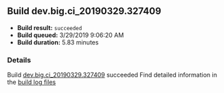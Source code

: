 ## Build dev.big.ci_20190329.327409
- **Build result:** `succeeded`
- **Build queued:** 3/29/2019 9:06:20 AM
- **Build duration:** 5.83 minutes
### Details
Build [dev.big.ci_20190329.327409](https://winappstudio.visualstudio.com/web/build.aspx?pcguid=a4ef43be-68ce-4195-a619-079b4d9834c2&builduri=vstfs%3a%2f%2f%2fBuild%2fBuild%2f27409) succeeded
Find detailed information in the [build log files](https://uwpctdiags.blob.core.windows.net/buildlogs/dev.big.ci_20190329.327409_logs.zip)
